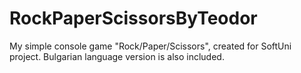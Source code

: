 # RockPaperScissorsByTeodor
My simple console game "Rock/Paper/Scissors", created for SoftUni project.
Bulgarian language version is also included.
